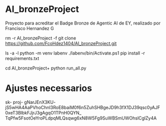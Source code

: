 # AI_bronzeProject
Proyecto para acreditar el Badge Bronze de Agentic AI de EY, realizado por Francisco Hernandez G

rm -r AI_bronzeProject -f
git clone https://github.com/FcoHdez1404/AI_bronzeProject.git

ls -a -l
python -m venv labenv
./labenv/bin/Activate.ps1
pip install -r requirements.txt


cd AI_bronzeProject+
python run_all.py

# Ajustes necessarios
sk-
proj-
gNarJEnX3KU-
jS5wHA4AaPVhoChnI3RoE8baiM0f6n5ZuhSHBgeJD9h3fX1DJ39qsc0yAJF0xeT3BlbkFJjrJ3gAgqO1TPnH0QYN_
TqPfw5FsotOeYroPLdpqMLQsqwg6xN8W5Fg9SuWBSmUWOhslCglZy4A